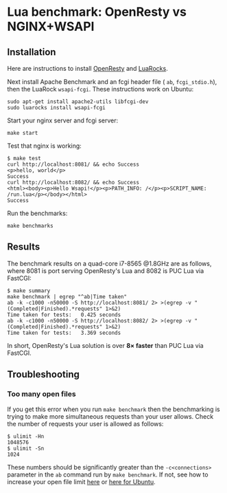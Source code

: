 # Lua benchmark: OpenResty vs NGINX+WSAPI

## Installation

Here are instructions to install [OpenResty](https://openresty.org/en/installation.html) and [LuaRocks](https://luarocks.org/#quick-start).

Next install Apache Benchmark and an fcgi header file ( `ab`, `fcgi_stdio.h`), then the LuaRock `wsapi-fcgi`. These instructions work on Ubuntu:

```shell
sudo apt-get install apache2-utils libfcgi-dev
sudo luarocks install wsapi-fcgi
```

Start your nginx server and fcgi server:

```shell
make start
```

Test that nginx is working:

```shell
$ make test
curl http://localhost:8081/ && echo Success
<p>hello, world</p>
Success
curl http://localhost:8082/ && echo Success
<html><body><p>Hello Wsapi!</p><p>PATH_INFO: /</p><p>SCRIPT_NAME: /run.lua</p></body></html>
Success
```

Run the benchmarks:

```shell
make benchmarks
```

## Results

The benchmark results on a quad-core i7-8565 @1.8GHz are as follows, where 8081 is port serving OpenResty's Lua and 8082 is PUC Lua via FastCGI:

```shell
$ make summary
make benchmark | egrep "^ab|Time taken"
ab -k -c1000 -n50000 -S http://localhost:8081/ 2> >(egrep -v "(Completed|Finished).*requests" 1>&2)
Time taken for tests:   0.425 seconds
ab -k -c1000 -n50000 -S http://localhost:8082/ 2> >(egrep -v "(Completed|Finished).*requests" 1>&2)
Time taken for tests:   3.369 seconds
```

In short, OpenResty's Lua solution is over **8× faster** than PUC Lua via FastCGI.

## Troubleshooting

### Too many open files

If you get this error when you run `make benchmark` then the benchmarking is trying to make more simultaneous requests than your user allows. Check the number of requests your user is allowed as follows:

```shell
$ ulimit -Hn
1048576
$ ulimit -Sn
1024
```

These numbers should be significantly greater than the `-c<connections>` parameter in the `ab` command run by `make benchmark`. If not, see how to increase your open file limit [here](https://www.cyberciti.biz/faq/linux-unix-nginx-too-many-open-files/) or [here for Ubuntu](https://manage.accuwebhosting.com/knowledgebase/3334/How-to-Increase-Open-Files-Limit-in-Ubuntu.html).

